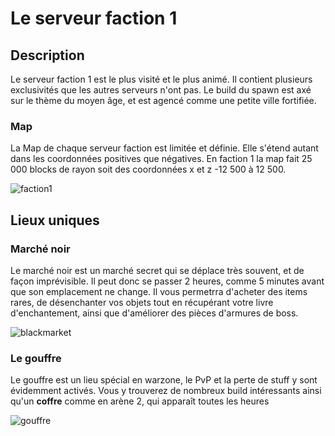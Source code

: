 # Le serveur faction 1

## Description
Le serveur faction 1 est le plus visité et le plus animé. Il contient plusieurs exclusivités que les autres serveurs n'ont pas. Le build du spawn est axé sur le thème du moyen âge, et est agencé comme une petite ville fortifiée.

### Map
La Map de chaque serveur faction est limitée et définie. Elle s'étend autant dans les coordonnées positives que négatives.
En faction 1 la map fait 25 000 blocks de rayon soit des coordonnées x et z -12 500 à 12 500.

![faction1](https://raw.githubusercontent.com/HisteriaMC/histeria-wiki/main/.assets/pictures/faction1.png)

## Lieux uniques

### Marché noir
Le marché noir est un marché secret qui se déplace très souvent, et de façon imprévisible. Il peut donc se passer 2 heures, comme 5 minutes avant que son emplacement ne change. Il vous permetrra d'acheter des items rares, de désenchanter vos objets tout en récupérant votre livre d'enchantement, ainsi que d'améliorer des pièces d'armures de boss.

![blackmarket](https://raw.githubusercontent.com/HisteriaMC/histeria-wiki/main/.assets/pictures/blackmarket.png)

### Le gouffre
Le gouffre est un lieu spécial en warzone, le PvP et la perte de stuff y sont évidemment activés. Vous y trouverez de nombreux build intéressants ainsi qu'un __coffre__ comme en arène 2, qui apparaît toutes les heures

![gouffre](https://raw.githubusercontent.com/HisteriaMC/histeria-wiki/main/.assets/pictures/gouffre.png)